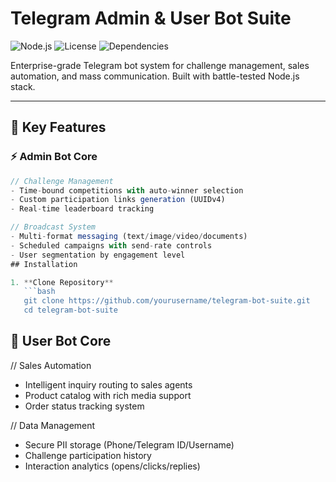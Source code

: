 # Telegram Admin & User Bot Suite 

![Node.js](https://img.shields.io/badge/Node.js-18%2B-green) 
![License](https://img.shields.io/badge/License-MIT-blue) 
![Dependencies](https://img.shields.io/badge/dependencies-telegraf%20|%20mongodb%20|%20mongoose-orange)

Enterprise-grade Telegram bot system for challenge management, sales automation, and mass communication. Built with battle-tested Node.js stack.

---

## 🚀 Key Features

### ⚡ Admin Bot Core
```javascript
// Challenge Management
- Time-bound competitions with auto-winner selection
- Custom participation links generation (UUIDv4)
- Real-time leaderboard tracking

// Broadcast System
- Multi-format messaging (text/image/video/documents)
- Scheduled campaigns with send-rate controls
- User segmentation by engagement level
## Installation

1. **Clone Repository**
   ```bash
   git clone https://github.com/yourusername/telegram-bot-suite.git
   cd telegram-bot-suite
 ```

## 👤 User Bot Core
// Sales Automation
- Intelligent inquiry routing to sales agents
- Product catalog with rich media support
- Order status tracking system

// Data Management
- Secure PII storage (Phone/Telegram ID/Username)
- Challenge participation history
- Interaction analytics (opens/clicks/replies)
